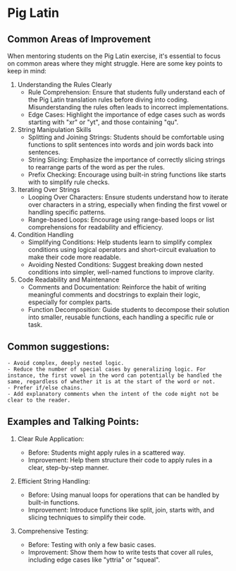 # Pig Latin


## Common Areas of Improvement
When mentoring students on the Pig Latin exercise, it's essential to focus on common areas where they might struggle. Here are some key points to keep in mind:

1. Understanding the Rules Clearly
    - Rule Comprehension: Ensure that students fully understand each of the Pig Latin translation rules before diving into coding. Misunderstanding the rules often leads to incorrect implementations.
    - Edge Cases: Highlight the importance of edge cases such as words starting with "xr" or "yt", and those containing "qu".
2. String Manipulation Skills
    - Splitting and Joining Strings: Students should be comfortable using functions to split sentences into words and join words back into sentences.
    - String Slicing: Emphasize the importance of correctly slicing strings to rearrange parts of the word as per the rules.
    - Prefix Checking: Encourage using built-in string functions like starts with to simplify rule checks.
3. Iterating Over Strings
    - Looping Over Characters: Ensure students understand how to iterate over characters in a string, especially when finding the first vowel or handling specific patterns.
    - Range-based Loops: Encourage using range-based loops or list comprehensions for readability and efficiency.
4. Condition Handling
    - Simplifying Conditions: Help students learn to simplify complex conditions using logical operators and short-circuit evaluation to make their code more readable.
    - Avoiding Nested Conditions: Suggest breaking down nested conditions into simpler, well-named functions to improve clarity.
5. Code Readability and Maintenance
    - Comments and Documentation: Reinforce the habit of writing meaningful comments and docstrings to explain their logic, especially for complex parts.
    - Function Decomposition: Guide students to decompose their solution into smaller, reusable functions, each handling a specific rule or task.
  
## Common suggestions:

    - Avoid complex, deeply nested logic.
    - Reduce the number of special cases by generalizing logic. For instance, the first vowel in the word can potentially be handled the same, regardless of whether it is at the start of the word or not.
    - Prefer if/else chains.
    - Add explanatory comments when the intent of the code might not be clear to the reader.

## Examples and Talking Points:
1. Clear Rule Application:
    - Before: Students might apply rules in a scattered way.
    - Improvement: Help them structure their code to apply rules in a clear, step-by-step manner.

2. Efficient String Handling:
    - Before: Using manual loops for operations that can be handled by built-in functions.
    - Improvement: Introduce functions like split, join, starts with, and slicing techniques to simplify their code.

3. Comprehensive Testing:
    - Before: Testing with only a few basic cases.
    - Improvement: Show them how to write tests that cover all rules, including edge cases like "yttria" or "squeal".
